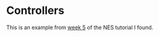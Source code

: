 # Controllers

This is an example from [week 5][1] of the NES tutorial I found.


[1]: http://nintendoage.com/forum/messageview.cfm?catid=22&threadid=7974
